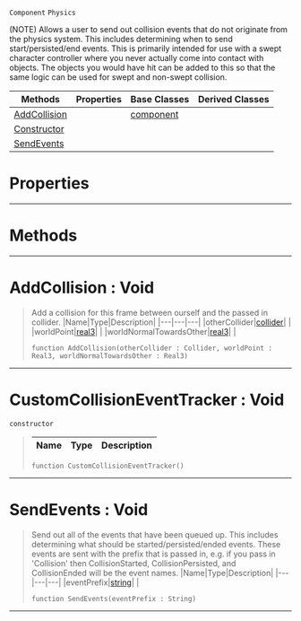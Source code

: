  `Component` `Physics`



(NOTE) Allows a user to send out collision events that do not originate from the physics system. This includes determining when to send start/persisted/end events. This is primarily intended for use with a swept character controller where you never actually come into contact with objects. The objects you would have hit can be added to this so that the same logic can be used for swept and non-swept collision.

|Methods|Properties|Base Classes|Derived Classes|
|---|---|---|---|
|[ AddCollision](https://plasmaengine.github.io/PlasmaDocs/Plasma1/C++/code_reference/class_reference/customcollisioneventtracker.md#addcollision-void)| |[component](https://plasmaengine.github.io/PlasmaDocs/Plasma1/C++/code_reference/class_reference/component.md)| |
|[ Constructor](https://plasmaengine.github.io/PlasmaDocs/Plasma1/C++/code_reference/class_reference/customcollisioneventtracker.md#customcollisioneventtrac)| | | |
|[ SendEvents](https://plasmaengine.github.io/PlasmaDocs/Plasma1/C++/code_reference/class_reference/customcollisioneventtracker.md#sendevents-void)| | | |


 #  Properties


---  
 #  Methods


---  
 #  AddCollision : Void

> Add a collision for this frame between ourself and the passed in collider.
> |Name|Type|Description|
> |---|---|---|
> |otherCollider|[collider](https://plasmaengine.github.io/PlasmaDocs/Plasma1/C++/code_reference/class_reference/collider.md)| |
> |worldPoint|[real3](https://plasmaengine.github.io/PlasmaDocs/Plasma1/C++/code_reference/lightning_base_types/real3.md)| |
> |worldNormalTowardsOther|[real3](https://plasmaengine.github.io/PlasmaDocs/Plasma1/C++/code_reference/lightning_base_types/real3.md)| |
> ``` lang=cpp, name=Lightning
> function AddCollision(otherCollider : Collider, worldPoint : Real3, worldNormalTowardsOther : Real3)
> ``` 


---  
 #  CustomCollisionEventTracker : Void

 `constructor`

> 
> |Name|Type|Description|
> |---|---|---|
> ``` lang=cpp, name=Lightning
> function CustomCollisionEventTracker()
> ``` 


---  
 #  SendEvents : Void

> Send out all of the events that have been queued up. This includes determining what should be started/persisted/ended events. These events are sent with the prefix that is passed in, e.g. if you pass in 'Collision' then CollisionStarted, CollisionPersisted, and CollisionEnded will be the event names.
> |Name|Type|Description|
> |---|---|---|
> |eventPrefix|[string](https://plasmaengine.github.io/PlasmaDocs/Plasma1/C++/code_reference/lightning_base_types/string.md)| |
> ``` lang=cpp, name=Lightning
> function SendEvents(eventPrefix : String)
> ``` 


---  
 

 